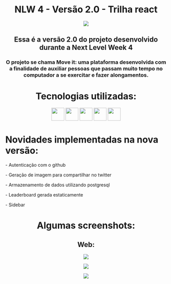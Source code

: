 <h1 align="center">NLW 4 - Versão 2.0 - Trilha react</h1>
<p align="center">
    <img src="https://i.imgur.com/p54vJsv.png">
</p>
<h2 align="center">Essa é a versão 2.0 do projeto desenvolvido durante a Next Level Week 4</h2>
<h3 align="center">O projeto se chama Move it: uma plataforma desenvolvida com a finalidade de auxiliar pessoas que passam muito tempo no computador a se exercitar e fazer alongamentos.</h3>

<h1 align="center">Tecnologias utilizadas:</h1>

<p align="center">
    <code><img height="40" src="https://d2eip9sf3oo6c2.cloudfront.net/tags/images/000/001/287/full/prismaHD.png"></code>
    <code><img height="40" src="https://www.postgresql.org/media/img/about/press/elephant.png"></code>
    <code><img height="40" src="https://cdn.auth0.com/blog/logos/nextjs-logo.png"></code>
    <code><img height="40" src="https://i2.wp.com/blog.hariken.co/wp-content/uploads/2019/03/react-logo.png?ssl=1"></code>
    <code><img height="40" src="https://upload.wikimedia.org/wikipedia/commons/thumb/4/4c/Typescript_logo_2020.svg/1024px-Typescript_logo_2020.svg.png"></code>
</p>

<h1>Novidades implementadas na nova versão:</h1>
<p>- Autenticação com o github</p>
<p>- Geração de imagem para compartilhar no twitter</p>
<p>- Armazenamento de dados utilizando postgresql</p>
<p>- Leaderboard gerada estaticamente</p>
<p>- Sidebar</p>


<h1 align="center">Algumas screenshots:</h1>
<h2 align="center">Web:</h2>

<p align="center">
    <img src="https://i.imgur.com/loUn9k8.png">
</p>

<p align="center">
    <img src="https://i.imgur.com/hBfkkoW.png">
</p>

<p align="center">
    <img src="https://i.imgur.com/l0taC2E.png">
</p>
